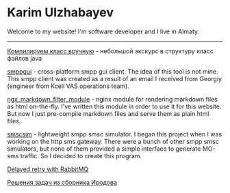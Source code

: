 # Karim Ulzhabayev

Welcome to my website! I'm software developer and I live in Almaty.

---

[Компилируем класс вручную](classfile.html) - небольшой экскурс в структуру класс файлов java

[smppgui](https://github.com/ukarim/smppgui) - cross-platform smpp gui client. The idea
  of this tool is not mine. This smpp client was created as a result of an email I received
  from Georgiy (engineer from Kcell VAS operations team).

[ngx_markdown_filter_module](https://github.com/ukarim/ngx_markdown_filter_module) -
  nginx module for rendering markdown files as html on-the-fly. I've written this module
  in order to use it for this website. But now I just pre-compile markdown files and serve
  them as plain html files.

[smscsim](https://github.com/ukarim/smscsim) - lightweight smpp smsc simulator. I began
  this project when I was working on the http sms gateway. There were a bunch of other smpp
  smsc simulators, but none of them provided a simple interface to generate MO-sms traffic.
  So I decided to create this program.

[Delayed retry with RabbitMQ](rabbitmq-retry.html)

[Решения задач из сборника Иродова](irodov.html)

